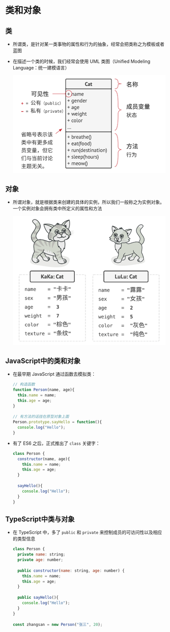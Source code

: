 # 类和对象

## 类

+ 所谓类，是针对某一类事物的属性和行为的抽象，经常会把类称之为模板或者蓝图

+ 在描述一个类的时候，我们经常会使用 UML 类图（Unified Modeling Language：统一建模语言）

  ![alt text](<images/UML 类图.png>)

## 对象

+ 所谓对象，就是根据类来创建的具体的实例，所以我们一般称之为实例对象。一个实例对象会拥有类中所定义的属性和方法

  ![alt text](images/对象.png)

## JavaScript中的类和对象

+ 在最早期 JavaScript 通过函数去模拟类：

  ```js
  // 构造函数
  function Person(name, age){
    this.name = name;
    this.age = age;
  }

  // 有方法的话挂在原型对象上面
  Person.prototype.sayHello = function(){
    console.log("Hello");
  }
  ```

+ 有了 ES6 之后，正式推出了 `class` 关键字：

  ```js
  class Person {
    constructor(name, age){
      this.name = name;
      this.age = age;
    }

    sayHello(){
      console.log("Hello");
    }
  }
  ```

## TypeScript中类与对象

+ 在 TypeScript 中，多了 `public` 和 `private` 来控制成员的可访问性以及相应的类型信息

  ```js
  class Person {
    private name: string;
    private age: number;

    public constructor(name: string, age: number) {
      this.name = name;
      this.age = age;
    }

    public sayHello(){
      console.log("Hello");
    }
  }

  const zhangsan = new Person("张三", 20);
  ```
